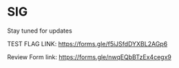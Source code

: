 # SIG  
Stay tuned for updates  

TEST FLAG LINK:
https://forms.gle/f5iJSfdDYXBL2AGp6  

Review Form link:
https://forms.gle/nwqEQbBTzEx4cegx9
